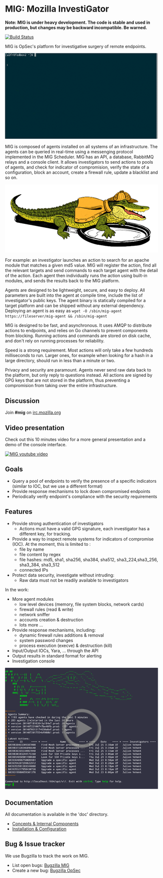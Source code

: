 MIG: Mozilla InvestiGator
=========================

**Note: MIG is under heavy development. The code is stable and used in production, but changes may be backward incompatible. Be warned.**

[![Build Status](https://travis-ci.org/mozilla/mig.svg?branch=master)](https://travis-ci.org/mozilla/mig)

MIG is OpSec's platform for investigative surgery of remote endpoints.

![MIG command line demo](doc/.files/mig-cmd-demo.gif)

MIG is composed of agents installed on all systems of an infrastructure. The
agents can be queried in real-time using a messenging protocol implemented in
the MIG Scheduler. MIG has an API, a database, RabbitMQ relays and a console
client. It allows investigators to send actions to pools of agents, and check
for indicator of compromision, verify the state of a configuration, block an
account, create a firewall rule, update a blacklist and so on.

![MIG logo](doc/.files/MIG-logo-CC-small.jpg)

For example: an investigator launches an action to search for an apache module
that matches a given md5 value. MIG will register the action, find all the
relevant targets and send commands to each target agent with the detail of the
action. Each agent then individually runs the action using built-in modules,
and sends the results back to the MIG platform.

Agents are designed to be lightweight, secure, and easy to deploy. All
parameters are built into the agent at compile time, include the list of
investigator's public keys. The agent binary is statically compiled for a target
platform and can be shipped without any external dependency. Deploying an agent
is as easy as `wget -O /sbin/mig-agent https://fileserver/mig-agent && /sbin/mig-agent`

MIG is designed to be fast, and asynchronous. It uses AMQP to distribute actions
to endpoints, and relies on Go channels to prevent components from blocking.
Running actions and commands are stored on disk cache, and don't rely on running
processes for reliability.

Speed is a strong requirement. Most actions will only take a few hundreds
milliseconds to run. Larger ones, for example when looking for a hash in a large
directory, should run in less than a minute or two.

Privacy and security are paramount. Agents never send raw data back to the
platform, but only reply to questions instead. All actions are signed by GPG
keys that are not stored in the platform, thus preventing a compromision from
taking over the entire infrastructure.

Discussion
----------
Join **#mig** on [irc.mozilla.org](https://wiki.mozilla.org/IRC)

Video presentation
------------------

Check out this 10 minutes video for a more general presentation and a demo of
the console interface.

[![MIG youtube video](http://img.youtube.com/vi/wJwj5YB6FFA/0.jpg)](http://www.youtube.com/watch?v=wJwj5YB6FFA)

Goals
-----

* Query a pool of endpoints to verify the presence of a specific indicators
  (similar to IOC, but we use a different format)
* Provide response mechanisms to lock down compromised endpoints
* Periodically verify endpoint's compliance with the security requirements

Features
--------
* Provide strong authentication of investigators
    * Actions must have a valid GPG signature, each investigator has a different
      key, for tracking.
* Provide a way to inspect remote systems for indicators of compromise (IOC).
  At the moment, this is limited to :
    * file by name
    * file content by regex
    * file hashes: md5, sha1, sha256, sha384, sha512, sha3_224,sha3_256,
      sha3_384, sha3_512
    * connected IPs
* Protect data security, investigate without intruding:
    * Raw data must not be readily available to investigators

In the work:
* More agent modules
    * low level devices (memory, file system blocks, network cards)
    * firewall rules (read & write)
    * network sniffer
    * accounts creation & destruction
    * lots more ...
* Provide response mechanisms, including:
    * dynamic firewall rules additions & removal
    * system password changes
    * process execution (execve) & destruction (kill)
* Input/Output IOCs, Yara, ... through the API
* Output results in standard format for alerting
* Investigation console

[![MIG Console demo](doc/.files/console_screenshot.png)](https://www.youtube.com/watch?v=3MeN0cN79L4)

Documentation
-------------
All documentation is available in the 'doc' directory.
* [Concepts & Internal Components](doc/concepts.rst)
* [Installation & Configuration](doc/configuration.rst)

Bug & Issue tracker
-------------------
We use Bugzilla to track the work on MIG.
* List open bugs: [Bugzilla MIG](https://bugzilla.mozilla.org/showdependencytree.cgi?id=896480&hide_resolved=1)
* Create a new bug: [Bugzilla OpSec](https://bugzilla.mozilla.org/enter_bug.cgi?blocked=896480&bug_file_loc=http%3A%2F%2F&bug_ignored=0&bug_severity=normal&bug_status=NEW&cf_blocking_b2g=---&cf_fx_iteration=---&cf_fx_points=---&component=Operations%20Security%20%28OpSec%29%3A%20MIG&contenttypemethod=autodetect&contenttypeselection=text%2Fplain&defined_groups=1&flag_type-4=X&flag_type-607=X&flag_type-791=X&flag_type-800=X&flag_type-803=X&form_name=enter_bug&maketemplate=Remember%20values%20as%20bookmarkable%20template&op_sys=Linux&priority=--&product=mozilla.org&qa_contact=jvehent%40mozilla.com&rep_platform=x86_64&short_desc=%5Bmig%5D%20Insert%20a%20descriptive%20title%20here&target_milestone=---&version=other)
